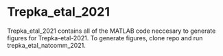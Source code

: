 # Trepka\_etal\_2021

Trepka\_etal\_2021 contains all of the MATLAB code neccesary to generate figures for Trepka-etal-2021. To generate figures, clone repo and run trepka\_etal\_natcomm\_2021.

